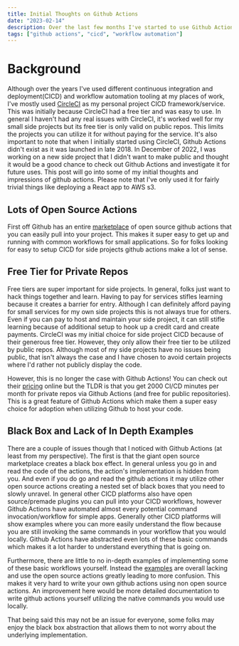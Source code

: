 ```yaml
---
title: Initial Thoughts on Github Actions
date: "2023-02-14"
description: Over the last few months I've started to use Github Actions in some of my personal projects. This post goes into some quick initial thoughts on the product and experience.
tags: ["github actions", "cicd", "workflow automation"]
---
```


# Background

Although over the years I've used different continuous integration and deployment(CICD) and workflow automation tooling at my places of work, I've mostly used [CircleCI](https://circleci.com/) as my personal project CICD framework/service. This was initially because CircleCI had a free tier and was easy to use. In general I haven't had any real issues with CircleCI, it's worked well for my small side projects but its free tier is only valid on public repos. This limits the projects you can utilize it for without paying for the service. It's also important to note that when I initially started using CircleCI, Github Actions didn't exist as it was launched in late 2018. In December of 2022, I was working on a new side project that I didn't want to make public and thought it would be a good chance to check out Github Actions and investigate it for future uses. This post will go into some of my initial thoughts and impressions of github actions. Please note that I've only used it for fairly trivial things like deploying a React app to AWS s3.

## Lots of Open Source Actions

First off Github has an entire [marketplace](https://github.com/marketplace?type=actions) of open source github actions that you can easily pull into your project. This makes it super easy to get up and running with common workflows for small applications. So for folks looking for easy to setup CICD for side projects github actions make a lot of sense.

## Free Tier for Private Repos

Free tiers are super important for side projects. In general, folks just want to hack things together and learn. Having to pay for services stifles learning because it creates a barrier for entry. Although I can definitely afford paying for small services for my own side projects this is not always true for others. Even if you can pay to host and maintain your side project, it can still stifle learning because of additional setup to hook up a credit card and create payments. CircleCI was my initial choice for side project CICD because of their generous free tier. However, they only allow their free tier to be utilized by public repos. Although most of my side projects have no issues being public, that isn't always the case and I have chosen to avoid certain projects where I'd rather not publicly display the code.

However, this is no longer the case with Github Actions! You can check out their [pricing](https://github.com/pricing) online but the TLDR is that you get 2000 CI/CD minutes per month for private repos via Github Actions (and free for public repositories). This is a great feature of Github Actions which make them a super easy choice for adoption when utilizing Github to host your code.

## Black Box and Lack of In Depth Examples

There are a couple of issues though that I noticed with Github Actions (at least from my perspective). The first is that the giant open source marketplace creates a black box effect. In general unless you go in and read the code of the actions, the action's implementation is hidden from you. And even if you do go and read the github actions it may utilize other open source actions creating a nested set of black boxes that you need to slowly unravel. In general other CICD platforms also have open source/premade plugins you can pull into your CICD workflows, however Github Actions have automated almost every potential command invocation/workflow for simple apps. Generally other CICD platforms will show examples where you can more easily understand the flow because you are still invoking the same commands in your workflow that you would locally. Github Actions have abstracted even lots of these basic commands which makes it a lot harder to understand everything that is going on.

Furthermore, there are little to no in-depth examples of implementing some of these basic workflows yourself. Instead the [examples](https://docs.github.com/en/actions/examples/using-scripts-to-test-your-code-on-a-runner) are overall lacking and use the open source actions greatly leading to more confusion. This makes it very hard to write your own github actions using non open source actions. An improvement here would be more detailed documentation to write github actions yourself utilizing the native commands you would use locally.

That being said this may not be an issue for everyone, some folks may enjoy the black box abstraction that allows them to not worry about the underlying implementation.
